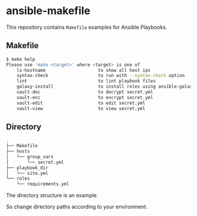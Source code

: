# ansible-makefile

This repository contains `Makefile` examples for Ansible Playbooks.

## Makefile

```bash
$ make help
Please use 'make <target>' where <target> is one of
    ls-hostname                    to show all host ips
    syntax-check                   to run with --syntax-check option
    lint                           to lint playbook files
    galaxy-install                 to install roles using ansible-galaxy
    vault-dec                      to decrypt secret.yml
    vault-enc                      to encrypt secret.yml
    vault-edit                     to edit secret.yml
    vault-view                     to view secret.yml
```

## Directory

```bash
.
├── Makefile
├── hosts
│   └── group_vars
│       └── secret.yml
├── playbook_dir
│   └── site.yml
└── roles
    └── requirements.yml
```

The directory structure is an example.

So change directory paths according to your environment.
